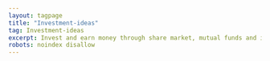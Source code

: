 ```yaml
---
layout: tagpage
title: "Investment-ideas"
tag: Investment-ideas
excerpt: Invest and earn money through share market, mutual funds and intraday trading
robots: noindex disallow
---
```

